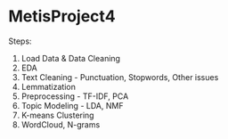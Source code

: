 # MetisProject4

Steps: 

1. Load Data & Data Cleaning
2. EDA
3. Text Cleaning - Punctuation, Stopwords, Other issues
4. Lemmatization
5. Preprocessing - TF-IDF, PCA
6. Topic Modeling - LDA, NMF
7. K-means Clustering
8. WordCloud, N-grams
